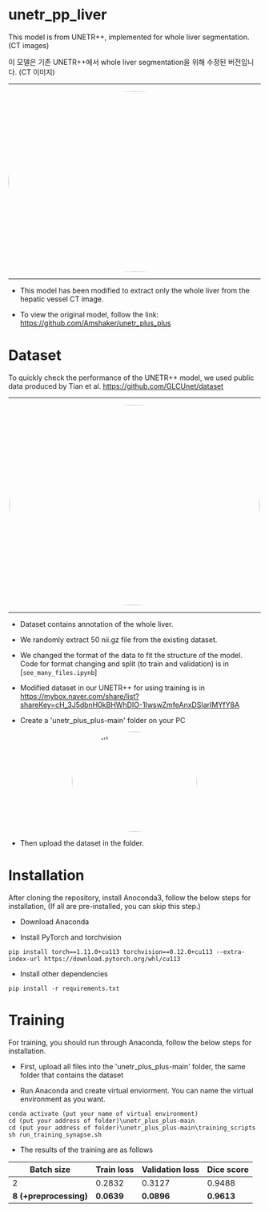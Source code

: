# unetr_pp_liver

This model is from UNETR++, implemented for whole liver segmentation. (CT images)

이 모델은 기존 UNETR++에서 whole liver segmentation을 위해 수정된 버전입니다. (CT 이미지)

---

<p align="center" width="100%">
<img src="https://github.com/HiddenWaker/unetr_pp_liver/assets/132364831/304909e6-d6a5-46e3-9896-b7594e59c97d" alt="IA3 icon" style="width: 1073px; height:360px; display: block; margin: auto; border-radius: 50%;"/>
</p>

---
- This model has been modified to extract only the whole liver from the hepatic vessel CT image.

- To view the original model, follow the link: https://github.com/Amshaker/unetr_plus_plus

# Dataset

To quickly check the performance of the UNETR++ model, we used public data produced by Tian et al. https://github.com/GLCUnet/dataset

---
<p align="left" width="50%">
<img src="https://github.com/HiddenWaker/unetr_pp_liver/assets/132364831/9b7764e8-fe62-4562-8f3b-c436543e26a9" alt="IA3 icon" style="width: 500px; height:400px; display: block; margin: auto; border-radius: 50%;"/>
</p>

---
  
- Dataset contains annotation of the whole liver.

- We randomly extract 50 nii.gz file from the existing dataset.

- We changed the format of the data to fit the structure of the model. Code for format changing and split (to train and validation) is in [`see_many_files.ipynb`]

- Modified dataset in our UNETR++ for using training is in https://mybox.naver.com/share/list?shareKey=cH_3J5dbnH0kBHWhDIO-1IwswZmfeAnxDSIarIMYfY8A
  
- Create a 'unetr_plus_plus-main' folder on your PC

<p align="left" width="50%">
<img src="https://github.com/HiddenWaker/unetr_pp_liver/assets/132364831/98ee8c97-cff9-47ad-8bed-0e7a52efc535" alt="IA3 icon" style="width: 250px; height:200px; display: block; margin: auto; border-radius: 50%;"/>
</p>

-  Then upload the dataset in the folder. 



# Installation
After cloning the repository, install Anoconda3, follow the below steps for installation,
(If all are pre-installed, you can skip this step.)

- Download Anaconda

- Install PyTorch and torchvision 
```
pip install torch==1.11.0+cu113 torchvision==0.12.0+cu113 --extra-index-url https://download.pytorch.org/whl/cu113
```

- Install other dependencies
```
pip install -r requirements.txt
```

# Training

For training, you should run through Anaconda, follow the below steps for installation.

- First, upload all files into the 'unetr_plus_plus-main' folder, the same folder that contains the dataset 


- Run Anaconda and create virtual enviorment. You can name the virtual environment as you want. 

```
conda activate (put your name of virtual environment)
cd (put your address of folder)\unetr_plus_plus-main
cd (put your address of folder)\unetr_plus_plus-main\training_scripts
sh run_training_synapse.sh
```
- The results of the training are as follows

Batch size | Train loss | Validation loss | Dice score
-- | -- | -- | --
2 | 0.2832 | 0.3127 | 0.9488
**8 (+preprocessing)** | **0.0639** | **0.0896** | **0.9613**
